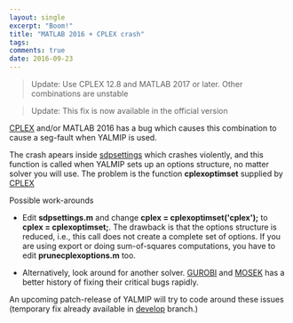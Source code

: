 ```yaml
---
layout: single
excerpt: "Boom!"
title: "MATLAB 2016 + CPLEX crash"
tags: 
comments: true
date: 2016-09-23
---
```


> Update: Use CPLEX 12.8 and MATLAB 2017 or later. Other combinations are unstable

> Update: This fix is now available in the official version

[CPLEX](/solver/cplex) and/or MATLAB 2016 has a bug which causes this combination to cause a seg-fault when YALMIP is used.

The crash apears inside [sdpsettings](/command/sdpsettings) which crashes violently, and this function is called when YALMIP sets up an options structure, no matter solver you will use. The problem is the function **cplexoptimset** supplied by [CPLEX](/solver/cplex)

Possible work-arounds

* Edit **sdpsettings.m** and change **cplex = cplexoptimset('cplex');** to **cplex = cplexoptimset;**. The drawback is that the options structure is reduced, i.e., this call does not create a complete set of options. If you are using export or doing sum-of-squares computations, you have to edit **prunecplexoptions.m** too.

* Alternatively, look around for another solver. [GUROBI](/solver/gurobi) and [MOSEK](/solver/mosek) has a better history of fixing their critical bugs rapidly.

An upcoming patch-release of YALMIP will try to code around these issues (temporary fix already available in [develop](https://github.com/yalmip/YALMIP/archive/develop.zip) branch.)
